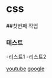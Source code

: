 # css
##찻번째 작업
### 테스트
-리스트1
-리스트2

[youtube](https://www.youtube.com/)
[google](https://www.google.com/)
